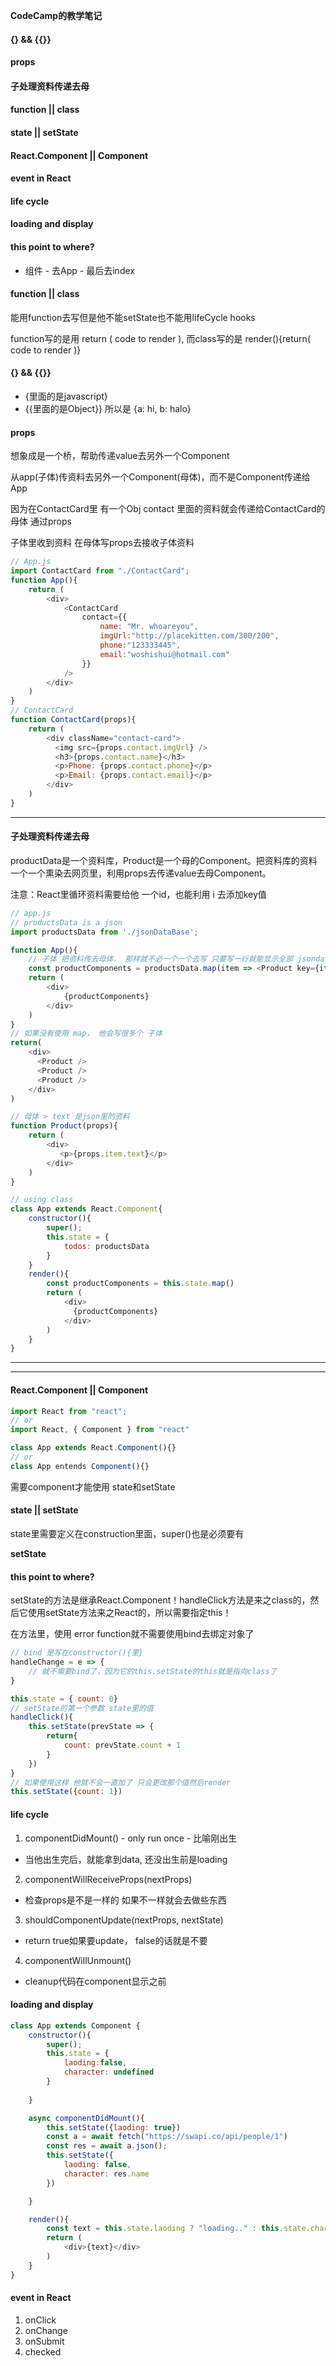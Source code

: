 <b>CodeCamp的教学笔记</b>

#### {} && {{}}
#### props
#### 子处理资料传递去母
#### function || class 
#### state || setState
#### React.Component || Component
#### event in React
#### life cycle
#### loading and display
#### this point to where?

* 组件 - 去App - 最后去index

#### function || class 
<p>能用function去写但是他不能setState也不能用lifeCycle hooks</p>
<p>function写的是用 return ( code to render ), 而class写的是 render(){return( code to render )}</p>

#### {} && {{}}
* {里面的是javascript}
* {{里面的是Object}} 所以是 {a: hi, b: halo}

#### props
<p>想象成是一个桥，帮助传递value去另外一个Component</p>
<p>从app(子体)传资料去另外一个Component(母体)，而不是Component传递给App</p>
<p>因为在ContactCard里 有一个Obj contact 里面的资料就会传递给ContactCard的母体 通过props</p>
<p>子体里收到资料 在母体写props去接收子体资料</p>

``` javascript
// App.js
import ContactCard from "./ContactCard";
function App(){
    return (
        <div>
            <ContactCard
                contact={{
                    name: "Mr. whoareyou",
                    imgUrl:"http://placekitten.com/300/200",
                    phone:"123333445",
                    email:"woshishui@hotmail.com"
                }}
            />
        </div>       
    )
}
// ContactCard
function ContactCard(props){
    return (
        <div className="contact-card">
          <img src={props.contact.imgUrl} />
          <h3>{props.contact.name}</h3>
          <p>Phone: {props.contact.phone}</p>  
          <p>Email: {props.contact.email}</p>
        </div> 
    )
}
```

---------------------

#### 子处理资料传递去母
<p>productData是一个资料库，Product是一个母的Component。把资料库的资料一个一个熏染去网页里，利用props去传递value去母Component。</p>
<p>注意：React里循环资料需要给他 一个id，也能利用 i 去添加key值</p>

``` javascript
// app.js
// productsData is a json
import productsData from './jsonDataBase';

function App(){
    // 子体 把资料传去母体， 那样就不必一个一个去写 只要写一行就能显示全部 jsondata
    const productComponents = productsData.map(item => <Product key={item.id} product={item} />)
    return (
        <div>   
            {productComponents}
        </div>       
    )
}
// 如果没有使用 map， 他会写很多个 子体
return(
    <div>
      <Product />
      <Product />
      <Product />
    </div>
)

// 母体 > text 是json里的资料
function Product(props){
    return (
        <div>
           <p>{props.item.text}</p>
        </div>
    )
}

// using class
class App extends React.Component{
    constructor(){
        super();
        this.state = {
            todos: productsData
        }
    }
    render(){
        const productComponents = this.state.map()
        return (
            <div>
              {productComponents}
            </div>
        )
    }
}
```

---------------------

---------------------

#### React.Component || Component

``` javascript
import React from "react";
// or
import React, { Component } from "react"

class App extends React.Component(){}
// or
class App entends Component(){}
```
<p>需要component才能使用 state和setState</p>

#### state || setState

<p>state里需要定义在construction里面，super()也是必须要有</p>
<b>setState</b>

#### this point to where?
<p>setState的方法是继承React.Component！handleClick方法是来之class的，然后它使用setState方法来之React的，所以需要指定this！</p>
<p>在方法里，使用 error function就不需要使用bind去绑定对象了</p>

``` javascript
// bind 是写在constructor(){里}
handleChange = e => {
    // 就不需要bind了，因为它的this.setState的this就是指向class了
}
```

``` javascript
this.state = { count: 0}
// setState的第一个参数 state里的值
handleClick(){
    this.setState(prevState => {
        return{
            count: prevState.count + 1
        }
    })
}
// 如果使用这样 他就不会一直加了 只会更改那个值然后render
this.setState({count: 1})

```

#### life cycle
1. componentDidMount() - only run once - 比喻刚出生
  * 当他出生完后，就能拿到data, 还没出生前是loading
2. componentWillReceiveProps(nextProps)
  * 检查props是不是一样的 如果不一样就会去做些东西
3. shouldComponentUpdate(nextProps, nextState)
  * return true如果要update， false的话就是不要
4. componentWillUnmount()
  * cleanup代码在component显示之前

#### loading and display

``` javascript
class App extends Component {
    constructor(){
        super();
        this.state = {
            laoding:false,
            character: undefined
        }
        
    }

    async componentDidMount(){
        this.setState({laoding: true})
        const a = await fetch("https://swapi.co/api/people/1")
        const res = await a.json();
        this.setState({
            laoding: false,
            character: res.name
        })

    }

    render(){
        const text = this.state.laoding ? "loading.." : this.state.character
        return (
            <div>{text}</div>
        )
    }
}
```

#### event in React
1. onClick
2. onChange
3. onSubmit
4. checked
